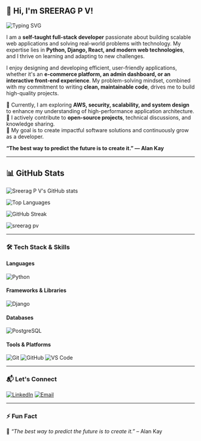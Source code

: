 ## 👋 Hi, I'm SREERAG P V!

![Typing SVG](https://readme-typing-svg.herokuapp.com?color=%2336BCF7&size=22&vCenter=true&width=800&lines=Full-Stack+Developer;Django+and+React+Enthusiast%2C+Tech+Explorer%2C+Building+APIs%2C+SQL;Python%2C+MongoDB%2C+Javascript%2C+SQL;Building+Scalable+Web+Applications!🚀)

I am a **self-taught full-stack developer** passionate about building scalable web applications and solving real-world problems with technology. My expertise lies in **Python, Django, React, and modern web technologies**, and I thrive on learning and adapting to new challenges.

I enjoy designing and developing efficient, user-friendly applications, whether it's an **e-commerce platform, an admin dashboard, or an interactive front-end experience**. My problem-solving mindset, combined with my commitment to writing **clean, maintainable code**, drives me to build high-quality projects.

🔹 Currently, I am exploring **AWS, security, scalability, and system design** to enhance my understanding of high-performance application architecture.  
🔹 I actively contribute to **open-source projects**, technical discussions, and knowledge sharing.  
🔹 My goal is to create impactful software solutions and continuously grow as a developer.  

**“The best way to predict the future is to create it.” — Alan Kay**  


---
## 📊 GitHub Stats

![Sreerag P V's GitHub stats](https://github-readme-stats.vercel.app/api?username=sreeragpv2002&show_icons=true&theme=tokyonight)

![Top Languages](https://github-readme-stats.vercel.app/api/top-langs/?username=sreeragpv2002&layout=compact&theme=tokyonight)

![GitHub Streak](https://github-readme-streak-stats.herokuapp.com/?user=sreeragpv2002&theme=tokyonight)



<p align="left"> <img src="https://komarev.com/ghpvc/?username=sreeragpv2002&label=Profile%20views&color=0e75b6&style=flat" alt="sreerag pv" /> </p>

---

### 🛠️ Tech Stack & Skills

#### **Languages**
![Python](https://img.shields.io/badge/-Python-3776AB?style=flat&logo=python&logoColor=white)

#### **Frameworks & Libraries**
![Django](https://img.shields.io/badge/-Django-092E20?style=flat&logo=django&logoColor=white)



#### **Databases**
![PostgreSQL](https://img.shields.io/badge/-PostgreSQL-336791?style=flat&logo=postgresql&logoColor=white) 

#### **Tools & Platforms**
![Git](https://img.shields.io/badge/-Git-F05032?style=flat&logo=git&logoColor=white) ![GitHub](https://img.shields.io/badge/-GitHub-181717?style=flat&logo=github&logoColor=white) ![VS Code](https://img.shields.io/badge/-VS%20Code-007ACC?style=flat&logo=visual-studio-code&logoColor=white)

---



### 📬 Let's Connect
[![LinkedIn](https://img.shields.io/badge/-LinkedIn-0077B5?style=flat&logo=linkedin&logoColor=white)](https://www.linkedin.com/in/sreeragpv/) 
[![Email](https://img.shields.io/badge/-Gmail-D14836?style=flat&logo=gmail&logoColor=white)](mailto:sreeragpv921@gmail.com)

---

### ⚡ Fun Fact
🚀 *“The best way to predict the future is to create it.”* – Alan Kay
